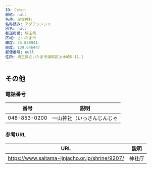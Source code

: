 ```yaml
---
ID: Cstun
総称: null
名称: 足立神社
名称読み: アダチジンジャ
別名: null
都道府県: 埼玉県
区域: さいたま市
緯度: 35.888941
経度: 139.646447
郵便番号: null
住所: 埼玉県さいたま市浦和区上木崎5-11-1
---
```


## その他

### 電話番号

| 番号         | 説明                       |
| ------------ | -------------------------- |
| 048-853-0200 | 一山神社（いっさんじんじゃ |

### 参考URL

| URL                                             | 説明   |
| ----------------------------------------------- | ------ |
| https://www.saitama-jinjacho.or.jp/shrine/9207/ | 神社庁 |
